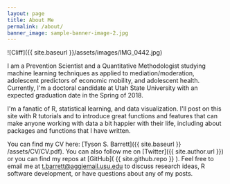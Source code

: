 ```yaml
---
layout: page
title: About Me
permalink: /about/
banner_image: sample-banner-image-2.jpg
---
```


![Cliff]({{ site.baseurl }}/assets/images/IMG_0442.jpg)

I am a Prevention Scientist and a Quantitative Methodologist studying machine learning techniques as applied to mediation/moderation, adolescent predictors of economic mobility, and adolescent health. Currently, I'm a doctoral candidate at Utah State University with an expected graduation date in the Spring of 2018. 

I'm a fanatic of R, statistical learning, and data visualization. I'll post on this site with R tutorials and to introduce great functions and features that can make anyone working with data a bit happier with their life, including about packages and functions that I have written.

You can find my CV here: [Tyson S. Barrett]({{ site.baseurl }} /assets/CV/CV.pdf). You can also follow me on [Twitter]({{ site.author.url }}) or you can find my repos at [GitHub]( {{ site.github.repo }} ). Feel free to email me at <t.barrett@aggiemail.usu.edu> to discuss research ideas, R software development, or have questions about any of my posts.



